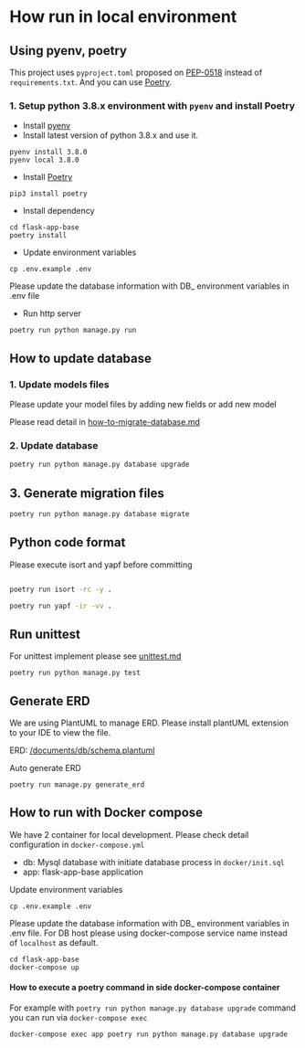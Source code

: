 # How run in local environment


## Using pyenv, poetry

This project uses `pyproject.toml` proposed on [PEP-0518](https://www.python.org/dev/peps/pep-0518/#specification) instead of `requirements.txt`. And you can use [Poetry](https://python-poetry.org/).

### 1. Setup python 3.8.x environment with `pyenv` and install Poetry

- Install [pyenv](https://github.com/pyenv/pyenv)
- Install latest version of python 3.8.x and use it.

```
pyenv install 3.8.0
pyenv local 3.8.0
```

- Install [Poetry](https://python-poetry.org/)

```
pip3 install poetry
```

- Install dependency

```
cd flask-app-base
poetry install
```

- Update environment variables

```
cp .env.example .env
```
Please update the database information with DB_ environment variables in .env file

- Run http server

```
poetry run python manage.py run
```

## How to update database

### 1. Update models files
Please update your model files by adding new fields or add new model

Please read detail in [how-to-migrate-database.md](./how-to-migrate-database.md)


### 2. Update database

```bash
poetry run python manage.py database upgrade
```

## 3. Generate migration files
```bash
poetry run python manage.py database migrate
```

## Python code format

Please execute isort and yapf before committing

```bash

poetry run isort -rc -y .

poetry run yapf -ir -vv .
```

## Run unittest

For unittest implement please see [unittest.md](./unittest.md) 
```
poetry run python manage.py test
```

## Generate ERD

We are using PlantUML to manage ERD. Please install plantUML extension to your IDE to view the file.

ERD: [/documents/db/schema.plantuml](./db/schema.plantuml)

Auto generate ERD
```
poetry run manage.py generate_erd
```

## How to run with Docker compose

We have 2 container for local development. Please check detail configuration in `docker-compose.yml`

- db: Mysql database with initiate database process in `docker/init.sql`
- app: flask-app-base application

Update environment variables

```
cp .env.example .env
```

Please update the database information with DB_ environment variables in .env file. For DB host please using docker-compose service name instead of `localhost` as default.

```
cd flask-app-base
docker-compose up
```

#### How to execute a poetry command in side docker-compose container

For example with `poetry run python manage.py database upgrade` command you can run via `docker-compose exec`

```bash
docker-compose exec app poetry run python manage.py database upgrade

```
